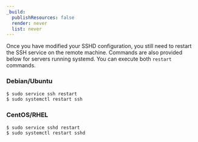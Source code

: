 ```yaml
---
_build:
  publishResources: false
  render: never
  list: never
---
```


Once you have modified your SSHD configuration, you still need to restart the SSH service on the remote machine. Commands are also provided below for servers running systemd. You can execute both `restart` commands.

### Debian/Ubuntu

  ```sh
  $ sudo service ssh restart
  $ sudo systemctl restart ssh
  ```

### CentOS/RHEL

  ```sh
  $ sudo service sshd restart
  $ sudo systemctl restart sshd
  ```